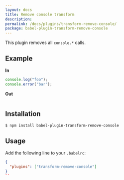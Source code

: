 ```yaml
---
layout: docs
title: Remove console transform
description:
permalink: /docs/plugins/transform-remove-console/
package: babel-plugin-transform-remove-console
---
```


This plugin removes all `console.*` calls.

## Example

**In**

```javascript
console.log("foo");
console.error("bar");
```

**Out**

```javascript
```

## Installation

```sh
$ npm install babel-plugin-transform-remove-console
```

## Usage

Add the following line to your `.babelrc`:

```json
{
  "plugins": ["transform-remove-console"]
}
``
